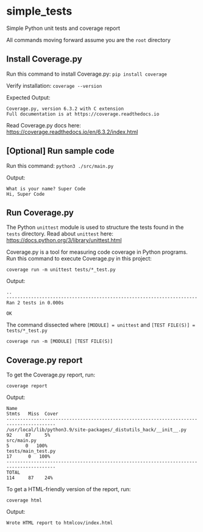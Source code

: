 # simple_tests
Simple Python unit tests and coverage report

All commands moving forward assume you are the `root` directory

## Install Coverage.py
Run this command to install Coverage.py: `pip install coverage`

Verify installation: `coverage --version`

Expected Output:
```
Coverage.py, version 6.3.2 with C extension
Full documentation is at https://coverage.readthedocs.io
```

Read Coverage.py docs here: https://coverage.readthedocs.io/en/6.3.2/index.html

## [Optional] Run sample code 
Run this command:
`python3 ./src/main.py`

Output:
```
What is your name? Super Code
Hi, Super Code
```

## Run Coverage.py
The Python `unittest` module is used to structure the tests found in the `tests` directory. 
Read about `unittest` here: https://docs.python.org/3/library/unittest.html

Coverage.py is a tool for measuring code coverage in Python programs. 
Run this command to execute Coverage.py in this project:
```
coverage run -m unittest tests/*_test.py
```
Output:
```
..
----------------------------------------------------------------------
Ran 2 tests in 0.000s

OK
```
The command dissected where `[MODULE] = unittest` and `[TEST FILE(S)] = tests/*_test.py`
```
coverage run -m [MODULE] [TEST FILE(S)]
```

## Coverage.py report
To get the Coverage.py report, run:
```
coverage report
```
Output:
```
Name                                                                 Stmts   Miss  Cover
----------------------------------------------------------------------------------------
/usr/local/lib/python3.9/site-packages/_distutils_hack/__init__.py      92     87     5%
src/main.py                                                              5      0   100%
tests/main_test.py                                                      17      0   100%
----------------------------------------------------------------------------------------
TOTAL                                                                  114     87    24%
```
To get a HTML-friendly version of the report, run:
```
coverage html
```
Output:
```
Wrote HTML report to htmlcov/index.html
```